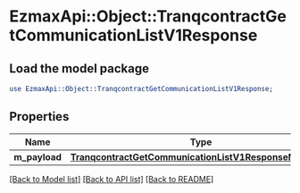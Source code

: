 # EzmaxApi::Object::TranqcontractGetCommunicationListV1Response

## Load the model package
```perl
use EzmaxApi::Object::TranqcontractGetCommunicationListV1Response;
```

## Properties
Name | Type | Description | Notes
------------ | ------------- | ------------- | -------------
**m_payload** | [**TranqcontractGetCommunicationListV1ResponseMPayload**](TranqcontractGetCommunicationListV1ResponseMPayload.md) |  | 

[[Back to Model list]](../README.md#documentation-for-models) [[Back to API list]](../README.md#documentation-for-api-endpoints) [[Back to README]](../README.md)



